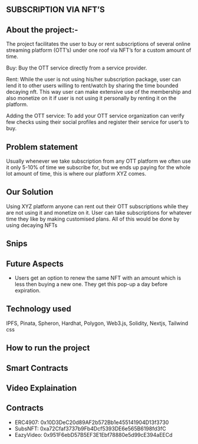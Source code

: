 ## SUBSCRIPTION VIA NFT’S

## About the project:-

The project facilitates the user to buy or rent subscriptions of several online streaming platform (OTT’s) under one roof via NFT’s for a custom amount of time.

Buy: Buy the OTT service directly from a service provider.

Rent: While the user is not using his/her subscription package, user can lend it to other users willing to rent/watch by sharing the time bounded decaying nft. This way user can make extensive use of the membership and also monetize on it if user is not using it personally by renting it on the platform.

Adding the OTT service: To add your OTT service organization can verify few checks using their social profiles and register their service for user’s to buy.

## Problem statement

Usually whenever we take subscription from any OTT platform we often use it only 5-10% of time we subscribe for, but we ends up paying for the whole lot amount of time, this is where our platform XYZ comes.

## Our Solution

Using XYZ platform anyone can rent out their OTT subscriptions while they are not using it and monetize on it. User can take subscriptions for whatever time they like by making customised plans. All of this would be done by using decaying NFTs

## Snips

## Future Aspects

- Users get an option to renew the same NFT with an amount which is less then buying a new one. They get this pop-up a day before expiration.

## Technology used

IPFS, Pinata, Spheron, Hardhat, Polygon, Web3.js, Solidity, Nextjs, Tailwind css

## How to run the project

## Smart Contracts

## Video Explaination

## Contracts

- ERC4907: 0x10D3DeC20d89AF2b572Bb1e455141904D13f3730
- SubsNFT: 0xa72Cfaf3737b9Fb4Dcf5393DE6e565B6198fd3fC
- EazyVideo: 0x951F6ebD57B5EF3E1Ebf78880e5d99cE394aEECd
